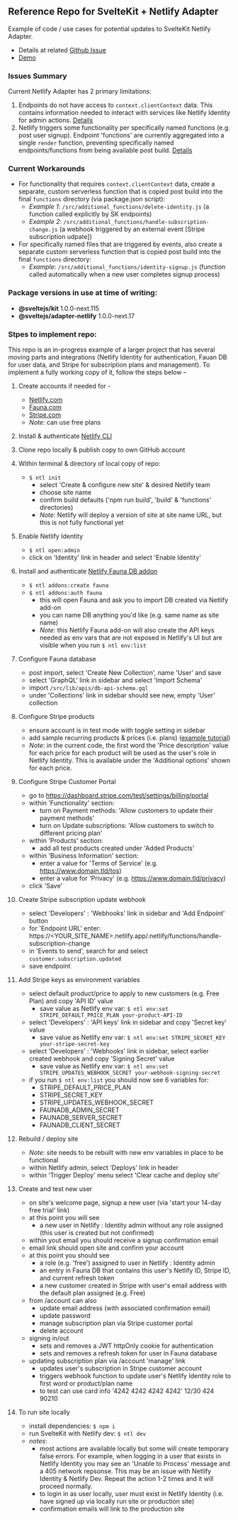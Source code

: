 ## Reference Repo for SvelteKit + Netlify Adapter

Example of code / use cases for potential updates to SvelteKit Netlify Adapter. 

- Details at related [Github Issue](https://github.com/sveltejs/kit/issues/1249#issuecomment-866270847)
- [Demo](https://sk-netlify-example.netlify.app/)

### Issues Summary

Current Netlify Adapter has 2 primary limitations:

1. Endpoints do not have access to `context.clientContext` data. This contains information needed to interact with services like Netlify Identity for admin actions. [Details](https://docs.netlify.com/functions/functions-and-identity/)
2. Netlify triggers some functionality per specifically named functions (e.g. post user signup). Endpoint 'functions' are currently aggregated into a single `render` function, preventing specifically named endpoints/functions from being available post build. [Details](https://docs.netlify.com/functions/trigger-on-events/)

### Current Workarounds

- For functionality that requires `context.clientContext` data, create a separate, custom serverless function that is copied post build into the final `functions` directory (via package.json script):
  - *Example 1*: `/src/additional_functions/delete-identity.js` (a function called explicitly by SK endpoints)
  - *Example 2*: `/src/additional_functions/handle-subscription-change.js` (a webhook triggered by an external event [Stripe subscription udpate])
- For specifically named files that are triggered by events, also create a separate custom serverless function that is copied post build into the final `functions` directory:
  - *Example*: `/src/additional_functions/identity-signup.js` (function called automatically when a new user completes signup process)

### Package versions in use at time of writing:

- **@sveltejs/kit** 1.0.0-next.115
- **@sveltejs/adapter-netlify** 1.0.0-next.17

### Stpes to implement repo:

This repo is an in-progress example of a larger project that has several moving parts and integrations (Netlify Identity for authentication, Fauan DB for user data, and Stripe for subscription plans and management). To implement a fully working copy of it, follow the steps below –

1. Create accounts if needed for -
   - [Netlify.com](http://www.netlify.com)
   - [Fauna.com](http://www.fauna.com)
   - [Stripe.com](http://www.stripe.com)
   - *Note*: can use free plans

2. Install & authenticate [Netlify CLI ](https://docs.netlify.com/cli/get-started/)

3. Clone repo locally & publish copy to own GitHub account

4. Within terminal & directory of local copy of repo:
   - `$ ntl init`
      - select 'Create & configure new site' & desired Netlify team
      - choose site name
      - confirm build defaults ('npm run build', 'build' & 'functions' directories)
      - *Note*: Netlify will deploy a version of site at site name URL, but this is not fully functional yet

5. Enable Netlify Identity
   - `$ ntl open:admin`
   - click on 'Identity' link in header and select 'Enable Identity'

6. Install and authenticate [Netlify Fauna DB addon](https://docs.netlify.com/cli/get-started/)
   - `$ ntl addons:create fauna`
   - `$ ntl addons:auth fauna`
      - this will open Fauna and ask you to import DB created via Netlify add-on
      - you can name DB anything you'd like (e.g. same name as site name)
      - *Note*: this Netlify Fauna add-on will also create the API keys needed as env vars that are not exposed in Netlify's UI but are visible when you run `$ ntl env:list`

7. Configure Fauna database
   - post import, select 'Create New Collection', name 'User' and save
   - select 'GraphQL' link in sidebar and select 'Import Schema'
   - import `/src/lib/apis/db-api-schema.gql`
   - under 'Collections' link in sidebar should see new, empty 'User' collection

8. Configure Stripe products
   - ensure account is in test mode with toggle setting in sidebar
   - add sample recurring products & prices (i.e. plans) ([example tutorial](https://www.netlify.com/blog/2020/07/13/manage-subscriptions-and-protect-content-with-stripe/#set-up-stripe-and-add-subscription-tiers))
   - *Note*: in the current code, the first word the 'Price description' value for each price for each product will be used as the user's role in Netlify Identity. This is available under the 'Additional options' shown for each price.

9. Configure Stripe Customer Portal
   - go to https://dashboard.stripe.com/test/settings/billing/portal
   - within 'Functionality' section:
      - turn on Payment methods: 'Allow customers to update their payment methods'
      - turn on Update subscriptions: 'Allow customers to switch to different pricing plan'
   - within 'Products' section:
      - add all test products created under 'Added Products'
   - within 'Business Information' section:
      - enter a value for 'Terms of Service' (e.g. https://www.domain.tld/tos)
      - enter a value for 'Privacy' (e.g. https://www.domain.tld/privacy)
   - click 'Save'

10. Create Stripe subscription update webhook
    - select 'Developers' : 'Webhooks' link in sidebar and 'Add Endpoint' button
    - for 'Endpoint URL' enter: https://<YOUR_SITE_NAME>.netlify.app/.netlify/functions/handle-subscription-change
    - in 'Events to send', search for and select `customer.subscription.updated`
    - save endpoint

11. Add Stripe keys as environment variables 
    - select default product/price to apply to new customers (e.g. Free Plan) and copy 'API ID' value
      - save value as Netlify env var: `$ ntl env:set STRIPE_DEFAULT_PRICE_PLAN your-product-API-ID`
    - select 'Developers' : 'API keys' link in sidebar and copy 'Secret key' value
      - save value as Netlify env var: `$ ntl env:set STRIPE_SECRET_KEY your-stripe-secret-key`
    - select 'Developers' : 'Webhooks' link in sidebar, select earlier created webhook and copy 'Signing Secret' value
      - save value as Netlify env var: `$ ntl env:set STRIPE_UPDATES_WEBHOOK_SECRET your-webhook-signing-secret`
    - if you run `$ ntl env:list` you should now see 6 variables for:
      - STRIPE_DEFAULT_PRICE_PLAN
      - STRIPE_SECRET_KEY
      - STRIPE_UPDATES_WEBHOOK_SECRET
      - FAUNADB_ADMIN_SECRET
      - FAUNADB_SERVER_SECRET
      - FAUNADB_CLIENT_SECRET

12. Rebuild / deploy site
    - *Note*: site needs to be rebuilt with new env variables in place to be functional
    - within Netlify admin, select 'Deploys' link in header
    - within 'Trigger Deploy' menu select 'Clear cache and deploy site'

13. Create and test new user
    - on site's welcome page, signup a new user (via 'start your 14-day free trial' link)
    - at this point you will see
      - a new user in Netlify : Identity admin without any role assigned (this user is created but not confirmed)
    - within yout email you should receive a signup confirmation email
    - email link should open site and confirm your account
    - at this point you should see
      - a role (e.g. 'free') assigned to user in Netlify : Identity admin
      - an entry in Fauna DB that contains this user's Netlify ID, Stripe ID, and current refresh token
      - a new customer created in Stripe with user's email address with the default plan assigned (e.g. Free)
    - from /account can also
      - update email address (with associated confirmation email)
      - update password
      - manage subscription plan via Stripe customer portal
      - delete account
    - signing in/out
      - sets and removes a JWT httpOnly cookie for authentication
      - sets and removes a refresh token for user in Fauna database
    - updating subscription plan via /account 'manage' link
      - updates user's subscription in Stripe customer account
      - triggers webhook function to update user's Netlify Identity role to first word or product/plan name
      - to test can use card info '4242 4242 4242 4242' 12/30 424 90210

14. To run site locally
    - install dependencies: `$ npm i`
    - run SvelteKit with Netlify dev: `$ ntl dev`
    - *notes*:
      - most actions are available locally but some will create temporary false errors. For example, when logging in a user that exists in Netlify Identity you may see an 'Unable to Process' message and a 405 network repsonse. This may be an issue with Netlify Identity & Netlify Dev. Repeat the action 1-2 times and it will proceed normally.
      - to login in as user locally, user must exist in Netlify Identity (i.e. have signed up via locally run site or production site)
      - confirmation emails will link to the production site
